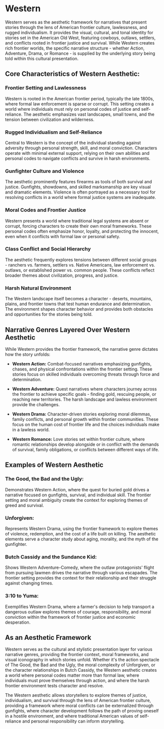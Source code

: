 # Western

Western serves as the aesthetic framework for narratives that present stories through the lens of American frontier culture, lawlessness, and rugged individualism. It provides the visual, cultural, and tonal identity for stories set in the American Old West, featuring cowboys, outlaws, settlers, and conflicts rooted in frontier justice and survival. While Western creates rich frontier worlds, the specific narrative structure - whether Action, Adventure, Drama, or Romance - is supplied by the underlying story being told within this cultural presentation.

## Core Characteristics of Western Aesthetic:

### Frontier Setting and Lawlessness

Western is rooted in the American frontier period, typically the late 1800s, where formal law enforcement is sparse or corrupt. This setting creates a world where individuals must rely on personal codes of justice and self-reliance. The aesthetic emphasizes vast landscapes, small towns, and the tension between civilization and wilderness.

### Rugged Individualism and Self-Reliance

Central to Western is the concept of the individual standing against adversity through personal strength, skill, and moral conviction. Characters operate with minimal external support, relying on their own abilities and personal codes to navigate conflicts and survive in harsh environments.

### Gunfighter Culture and Violence

The aesthetic prominently features firearms as tools of both survival and justice. Gunfights, showdowns, and skilled marksmanship are key visual and dramatic elements. Violence is often portrayed as a necessary tool for resolving conflicts in a world where formal justice systems are inadequate.

### Moral Codes and Frontier Justice

Western presents a world where traditional legal systems are absent or corrupt, forcing characters to create their own moral frameworks. These personal codes often emphasize honor, loyalty, and protecting the innocent, even when it conflicts with formal law or personal safety.

### Class Conflict and Social Hierarchy

The aesthetic frequently explores tensions between different social groups - ranchers vs. farmers, settlers vs. Native Americans, law enforcement vs. outlaws, or established power vs. common people. These conflicts reflect broader themes about civilization, progress, and justice.

### Harsh Natural Environment

The Western landscape itself becomes a character - deserts, mountains, plains, and frontier towns that test human endurance and determination. The environment shapes character behavior and provides both obstacles and opportunities for the stories being told.

## Narrative Genres Layered Over Western Aesthetic

While Western provides the frontier framework, the narrative genre dictates how the story unfolds:

- **Western Action:** Combat-focused narratives emphasizing gunfights, chases, and physical confrontations within the frontier setting. These stories focus on skilled individuals overcoming threats through force and determination.

- **Western Adventure:** Quest narratives where characters journey across the frontier to achieve specific goals - finding gold, rescuing people, or reaching new territories. The harsh landscape and lawless environment provide the challenges.

- **Western Drama:** Character-driven stories exploring moral dilemmas, family conflicts, and personal growth within frontier communities. These focus on the human cost of frontier life and the choices individuals make in a lawless world.

- **Western Romance:** Love stories set within frontier culture, where romantic relationships develop alongside or in conflict with the demands of survival, family obligations, or conflicts between different ways of life.

## Examples of Western Aesthetic

### The Good, the Bad and the Ugly:

Demonstrates Western Action, where the quest for buried gold drives a narrative focused on gunfights, survival, and individual skill. The frontier setting and moral ambiguity create the context for exploring themes of greed and survival.

### Unforgiven:

Represents Western Drama, using the frontier framework to explore themes of violence, redemption, and the cost of a life built on killing. The aesthetic elements serve a character study about aging, morality, and the myth of the gunfighter.

### Butch Cassidy and the Sundance Kid:

Shows Western Adventure-Comedy, where the outlaw protagonists' flight from pursuing lawmen drives the narrative through various escapades. The frontier setting provides the context for their relationship and their struggle against changing times.

### 3:10 to Yuma:

Exemplifies Western Drama, where a farmer's decision to help transport a dangerous outlaw explores themes of courage, responsibility, and moral conviction within the framework of frontier justice and economic desperation.

## As an Aesthetic Framework

Western serves as the cultural and stylistic presentation layer for various narrative genres, providing the frontier context, moral frameworks, and visual iconography in which stories unfold. Whether it's the action spectacle of The Good, the Bad and the Ugly, the moral complexity of Unforgiven, or the character relationships in Butch Cassidy, the Western aesthetic creates a world where personal codes matter more than formal law, where individuals must prove themselves through action, and where the harsh frontier environment tests character and resolve.

The Western aesthetic allows storytellers to explore themes of justice, individualism, and survival through the lens of American frontier culture, providing a framework where moral conflicts can be externalized through gunfights, where character development follows the path of proving oneself in a hostile environment, and where traditional American values of self-reliance and personal responsibility can inform storytelling.
